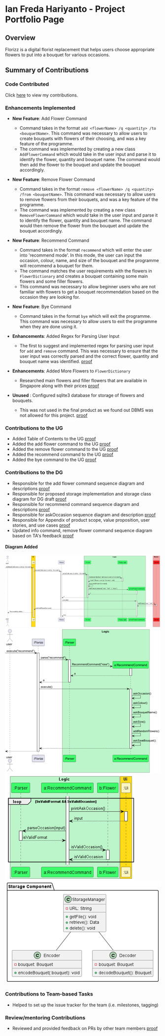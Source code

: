 # Ian Freda Hariyanto - Project Portfolio Page

## Overview
Florizz is a digital florist replacement that helps users choose appropriate
flowers to put into a bouquet for various occasions.

## Summary of Contributions
### Code Contributed
Click [here](https://nus-cs2113-ay2324s2.github.io/tp-dashboard/?search=ianfh&sort=groupTitle&sortWithin=title&timeframe=commit&mergegroup=&groupSelect=groupByRepos&breakdown=true&checkedFileTypes=docs~functional-code~test-code~other&since=2024-02-23&tabOpen=true&tabType=authorship&tabAuthor=IanFH&tabRepo=AY2324S2-CS2113-T11-3%2Ftp%5Bmaster%5D&authorshipIsMergeGroup=false&authorshipFileTypes=docs~functional-code~test-code~other&authorshipIsBinaryFileTypeChecked=false&authorshipIsIgnoredFilesChecked=false) to view my contributions.

### Enhancements Implemented
* **New Feature**: Add Flower Command
    * Command takes in the format `add <flowerName> /q <quantity> /to <bouquetName>`. This command was necessary to
      allow users to create bouquets with flowers of their choosing, and was a key feature of the programme.
    * The command was implemented by creating a new class `AddFlowerCommand` which would take in the user input and
      parse it to identify the flower, quantity and bouquet name. The command would then add the flower to the bouquet
      and update the bouquet accordingly.

* **New Feature**: Remove Flower Command
    * Command takes in the format `remove <flowerName> /q <quantity> /from <bouquetName>`. This command was necessary to
      allow users to remove flowers from their bouquets, and was a key feature of the programme.
    * The command was implemented by creating a new class `RemoveFlowerCommand` which would take in the user input and
      parse it to identify the flower, quantity and bouquet name. The command would then remove the flower from the bouquet
      and update the bouquet accordingly.

* **New Feature**: Recommend Command
  * Command takes in the format `recommend` which will enter the user into 'recommend mode'. In this mode, the user can
    input the occasion, colour, name, and size of the bouquet and the programme will recommend a bouquet for them.
  * The command matches the user requirements with the flowers in `FlowerDictionary` and creates a bouquet containing some main flowers and some filler flowers.
  * This command was necessary to allow beginner users who are not familiar with flowers to get a bouquet recommendation
    based on the occasion they are looking for.

* **New Feature**: Bye Command
  * Command takes in the format `bye` which will exit the programme. This command was necessary to allow users to exit
    the programme when they are done using it.

* **Enhancements**: Added Regex for Parsing User Input
    * The first to suggest and implemented regex for parsing user input for `add` and `remove` command. This was necessary to ensure that the user input was
      correctly parsed and the correct flower, quantity and bouquet name was identified. [proof](https://github.com/nus-cs2113-AY2324S2/tp/commit/34889baaa7a024c6c8f1fef686b7ebe4493d9f44#diff-bb1b61dd1311729e01e01d2e43ccaf1648d0e8a57a97f5eafc82c1add885d247)
  
* **Enhancements**: Added More Flowers to `FlowerDictionary`
    * Researched main flowers and filler flowers that are available in Singapore along with their prices [proof](https://github.com/AY2324S2-CS2113-T11-3/tp/pull/97/files)

* **Unused** : Configured sqlite3 database for storage of flowers and bouquets. 
    * This was not used in the final product as we found out DBMS was not allowed for this project. [proof](https://github.com/AY2324S2-CS2113-T11-3/tp/pull/92)

### Contributions to the UG
- Added Table of Contents to the UG [proof](https://github.com/AY2324S2-CS2113-T11-3/tp/pull/178/files)
- Added the add flower command to the UG [proof](https://github.com/AY2324S2-CS2113-T11-3/tp/pull/42/files)
- Added the remove flower command to the UG [proof](https://github.com/AY2324S2-CS2113-T11-3/tp/pull/42/files)
- Added the recommend command to the UG [proof](https://github.com/AY2324S2-CS2113-T11-3/tp/pull/178/files)
- Added the bye command to the UG [proof](https://github.com/AY2324S2-CS2113-T11-3/tp/pull/42/files)

### Contributions to the DG
- Responsible for the add flower command sequence diagram and descriptions [proof](https://github.com/AY2324S2-CS2113-T11-3/tp/pull/78/files)
- Responsible for proposed storage implementation and storage class diagram for DG draft [proof](https://github.com/AY2324S2-CS2113-T11-3/tp/pull/78/files)
- Responsible for recommend command sequence diagram and descriptions [proof](https://github.com/AY2324S2-CS2113-T11-3/tp/pull/178/files)
- Responsible for askOccasion sequence diagram and description [proof](https://github.com/AY2324S2-CS2113-T11-3/tp/pull/178/files)
- Responsible for Appendix of product scope, value proposition, user stories, and use cases [proof](https://github.com/AY2324S2-CS2113-T11-3/tp/pull/72/files)
- Updated info command, remove flower command sequence diagram based on TA's feedback [proof](https://github.com/AY2324S2-CS2113-T11-3/tp/pull/169/files)

#### Diagram Added
![Add Flower Command Diagram](../UML-diagrams/Ijaaz/AddFlowerCommand.png)
![Recommend Command Sequence Diagram](../UML-diagrams/Ian/RecommendCommand.png)
![askOccasion Sequence Diagram](../UML-diagrams/Ian/askOccasion.png)
![Unused storage class diagram](../UML-diagrams/Ian/storage.png)

### Contributions to Team-based Tasks
- Helped to set up the issue tracker for the team (i.e. milestones, tagging)

### Review/mentoring Contributions
- Reviewed and provided feedback on PRs by other team members [proof](https://nus-cs2113-ay2324s2.github.io/dashboards/contents/tp-comments.html#19-ian-anto-ianfh-31-comments)
